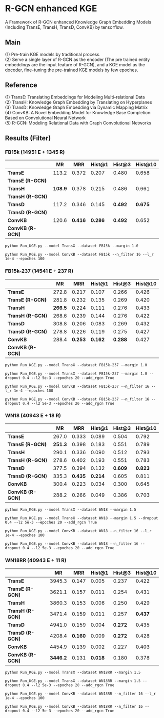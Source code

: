 # R-GCN enhanced KGE
A Framework of R-GCN enhanced Knowledge Graph Embedding Models (Including TransE, TransH, TransD, ConvKB) by tensorflow.

## Main
(1) Pre-train KGE models by traditional process.   
(2) Serve a single layer of R-GCN as the encoder (The pre trained entity embeddings are the input feature of R-GCN), and a KGE model as the docoder, fine-tuning the pre-trained KGE models by few epoches.   

## Reference
(1) TransE: Translating Embeddings for Modeling Multi-relational Data   
(2) TransH: Knowledge Graph Embedding by Translating on Hyperplanes  
(3) TransD: Knowledge Graph Embedding via Dynamic Mapping Matrix  
(4) ConvKB: A Novel Embedding Model for Knowledge Base Completion Based on Convolutional Neural Network    
(5) R-GCN: Modeling Relational Data with Graph Convolutional Networks  

## Results (Filter)      
### FB15k (14951 E + 1345 R)
|            | **MR** | **MRR** |**Hist@1**|**Hist@3**|**Hist@10**|
|     --     |   --   |    --   |    --    |    --    |    --     |
| **TransE** | 113.2 | 0.372 | 0.207 | 0.480 | 0.658 |
| **TransE (R-GCN)** | | | | | |
| **TransH** | **108.9** | 0.378 | 0.215 | 0.486 | 0.661 |
| **TransH (R-GCN)** | | | | | |
| **TransD** | 117.2 | 0.346 | 0.145 | **0.492** | **0.675** |
| **TransD (R-GCN)** | | | | | |
| **ConvKB** | 120.6 | **0.416** | **0.286** | **0.492** | 0.652 |
| **ConvKB (R-GCN)** | | | | | |

```
python Run_KGE.py --model TransX --dataset FB15k --margin 1.0
```
```
python Run_KGE.py --model ConvKB --dataset FB15k --n_filter 16 --l_r 1e-4 --epoches 100
```

### FB15k-237 (14541 E + 237 R)
|            | **MR** | **MRR** |**Hist@1**|**Hist@3**|**Hist@10**|
|     --     |   --   |    --   |    --    |    --    |    --     |
| **TransE** | 272.8 | 0.217 | 0.107 | 0.266 | 0.426 |
| **TransE (R-GCN)** | 281.8 | 0.232 | 0.135 | 0.269 | 0.420 |
| **TransH** | **266.5** | 0.224 | 0.111 | 0.276 | 0.433 |
| **TransH (R-GCN)** | 268.6 | 0.239 | 0.144 | 0.276 | 0.422 |
| **TransD** | 308.8 | 0.206 | 0.083 | 0.269 | 0.432 |
| **TransD (R-GCN)** | 278.8 | 0.226 | 0.119 | 0.275 | 0.427 |
| **ConvKB** | 288.4 | **0.253** | **0.162** | **0.288** | 0.427 |
| **ConvKB (R-GCN)** | | | | | |

```
python Run_KGE.py --model TransX --dataset FB15k-237 --margin 1.0
```
```
python Run_KGE.py --model TransX --dataset FB15k-237 --margin 1.0 --dropout 0.4 --l2 5e-3 --epoches 20 --add_rgcn True
```
```
python Run_KGE.py --model ConvKB --dataset FB15k-237 --n_filter 16 --l_r 1e-4 --epoches 100
```
```
python Run_KGE.py --model ConvKB --dataset FB15k-237 --n_filter 16 --dropout 0.4 --l2 5e-3 --epoches 20 --add_rgcn True
```

### WN18 (40943 E + 18 R)
|            | **MR** | **MRR** |**Hist@1**|**Hist@3**|**Hist@10**|
|     --     |   --   |    --   |    --    |    --    |    --     |
| **TransE** | 267.0 | 0.333 | 0.089 | 0.504 | 0.792 |
| **TransE (R-GCN)** | **251.3** | 0.398 | 0.183 | 0.551 | 0.789 |
| **TransH** | 290.1 | 0.336 | 0.090 | 0.512 | 0.793 |
| **TransH (R-GCN)** | 278.6 | 0.402 | 0.193 | 0.551 | 0.783 |
| **TransD** | 377.5 | 0.394 | 0.132 | **0.609** | **0.823** |
| **TransD (R-GCN)** | 335.3 | **0.435** | **0.214** | 0.605 | 0.811 |
| **ConvKB** | 300.4 | 0.223 | 0.034 | 0.300 | 0.645 |
| **ConvKB (R-GCN)** | 288.2 | 0.266 | 0.049 | 0.386 | 0.703 |

```
python Run_KGE.py --model TransX --dataset WN18 --margin 1.5
```
```
python Run_KGE.py --model TransX --dataset WN18 --margin 1.5 --dropout 0.4 --l2 5e-3 --epoches 20 --add_rgcn True
```
```
python Run_KGE.py --model ConvKB --dataset WN18 --n_filter 16 --l_r 1e-4 --epoches 100
```
```
python Run_KGE.py --model ConvKB --dataset WN18 --n_filter 16 --dropout 0.4 --l2 5e-3 --epoches 20 --add_rgcn True
```

### WN18RR (40943 E + 11 R)
|            | **MR** | **MRR** |**Hist@1**|**Hist@3**|**Hist@10**|
|     --     |   --   |    --   |    --    |    --    |    --     |
| **TransE** | 3945.3 | 0.147 | 0.005 | 0.237 | 0.422 |
| **TransE (R-GCN)** | 3621.1 | 0.157 | 0.011 | 0.254 | 0.431 |
| **TransH** | 3860.3 | 0.153 | 0.006 | 0.250 | 0.429 |
| **TransH (R-GCN)** | 3471.4 | 0.159 | 0.011 | 0.257 | **0.437** |
| **TransD** | 4941.0 | 0.159 | 0.004 | **0.272** | 0.435 |
| **TransD (R-GCN)** | 4208.4 | **0.160** | 0.009 | **0.272** | 0.428 |
| **ConvKB** | 4454.9 | 0.139 | 0.002 | 0.227 | 0.403 |
| **ConvKB (R-GCN)** | **3446.2** | 0.131 | **0.018** | 0.180 | 0.378 |


```
python Run_KGE.py --model TransX --dataset WN18RR --margin 1.5
```
```
python Run_KGE.py --model TransX --dataset WN18RR --margin 1.5 --dropout 0.4 --l2 5e-3 --epoches 20 --add_rgcn True
```
```
python Run_KGE.py --model ConvKB --dataset WN18RR --n_filter 16 --l_r 1e-4 --epoches 100
```
```
python Run_KGE.py --model ConvKB --dataset WN18RR --n_filter 16 --dropout 0.4 --l2 5e-3 --epoches 20 --add_rgcn True
```
